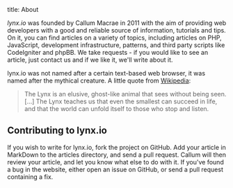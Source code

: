 <info>
title: About
</info>

*lynx.io* was founded by Callum Macrae in 2011 with the aim of providing web developers with a good and reliable source of information, tutorials and tips. On it, you can find articles on a variety of topics, including articles on PHP, JavaScript, development infrastructure, patterns, and third party scripts like CodeIgniter and phpBB. We take requests - if you would like to see an article, just contact us and if we like it, we'll write about it.

lynx.io was not named after a certain text-based web browser, it was named after the mythical creature. A little quote from [Wikipedia](http://en.wikipedia.org/wiki/Lynx_(mythology)):

> The Lynx is an elusive, ghost-like animal that sees without being seen. […] The Lynx teaches us that even the smallest can succeed in life, and that the world can unfold itself to those who stop and listen.

## Contributing to lynx.io

If you wish to write for lynx.io, fork the project on GitHub. Add your article in MarkDown to the articles directory, and send a pull request. Callum will then review your article, and let you know what else to do with it. If you've found a bug in the website, either open an issue on GitHub, or send a pull request containing a fix.
